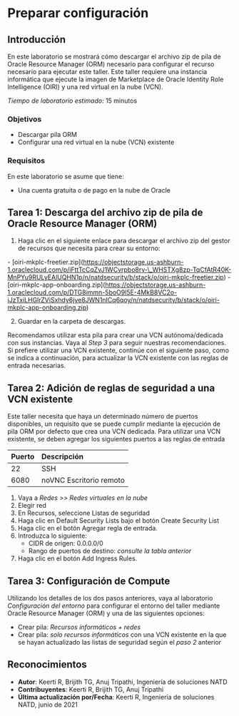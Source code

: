 # Preparar configuración

## Introducción

En este laboratorio se mostrará cómo descargar el archivo zip de pila de Oracle Resource Manager (ORM) necesario para configurar el recurso necesario para ejecutar este taller. Este taller requiere una instancia informática que ejecute la imagen de Marketplace de Oracle Identity Role Intelligence (OIRI) y una red virtual en la nube (VCN).

_Tiempo de laboratorio estimado:_ 15 minutos

### Objetivos

*   Descargar pila ORM
*   Configurar una red virtual en la nube (VCN) existente

### Requisitos

En este laboratorio se asume que tiene:

*   Una cuenta gratuita o de pago en la nube de Oracle

## Tarea 1: Descarga del archivo zip de pila de Oracle Resource Manager (ORM)

1.  Haga clic en el siguiente enlace para descargar el archivo zip del gestor de recursos que necesita para crear su entorno:

\- \[oiri-mkplc-freetier.zip\](https://objectstorage.us-ashburn-1.oraclecloud.com/p/iFttTcCqZvJ1WCvrpbo8rv-\_WHSTXg8zp-TqCfAtR40K-MnPYu9RULyEAlUQHN1p/n/natdsecurity/b/stack/o/oiri-mkplc-freetier.zip) \- \[oiri-mkplc-app-onboarding.zip\](https://objectstorage.us-ashburn-1.oraclecloud.com/p/DTG8immn-5boO9l5E-4MkB8VC2o-iJzTxiLHGlrZViSxhdy6jye8JWN1nICq6qoy/n/natdsecurity/b/stack/o/oiri-mkplc-app-onboarding.zip)

2.  Guardar en la carpeta de descargas.

Recomendamos utilizar esta pila para crear una VCN autónoma/dedicada con sus instancias. Vaya al _Step 3_ para seguir nuestras recomendaciones. Si prefiere utilizar una VCN existente, continúe con el siguiente paso, como se indica a continuación, para actualizar la VCN existente con las reglas de entrada necesarias.

## Tarea 2: Adición de reglas de seguridad a una VCN existente

Este taller necesita que haya un determinado número de puertos disponibles, un requisito que se puede cumplir mediante la ejecución de pila ORM por defecto que crea una VCN dedicada. Para utilizar una VCN existente, se deben agregar los siguientes puertos a las reglas de entrada

| Puerto | Descripción |
| :-- | :-- |
| 22 | SSH |
| 6080 | noVNC Escritorio remoto |

1.  Vaya a _Redes >> Redes virtuales en la nube_
2.  Elegir red
3.  En Recursos, seleccione Listas de seguridad
4.  Haga clic en Default Security Lists bajo el botón Create Security List
5.  Haga clic en el botón Agregar regla de entrada.
6.  Introduzca lo siguiente:
    *   CIDR de origen: 0.0.0.0/0
    *   Rango de puertos de destino: _consulte la tabla anterior_
7.  Haga clic en el botón Add Ingress Rules.

## Tarea 3: Configuración de Compute

Utilizando los detalles de los dos pasos anteriores, vaya al laboratorio _Configuración del entorno_ para configurar el entorno del taller mediante Oracle Resource Manager (ORM) y una de las siguientes opciones:

*   Crear pila: _Recursos informáticos + redes_
*   Crear pila: _solo recursos informáticos_ con una VCN existente en la que se hayan actualizado las listas de seguridad según el _paso 2_ anterior

## Reconocimientos

*   **Autor**: Keerti R, Brijith TG, Anuj Tripathi, Ingeniería de soluciones NATD
*   **Contribuyentes**: Keerti R, Brijith TG, Anuj Tripathi
*   **Última actualización por/Fecha**: Keerti R, Ingeniería de soluciones NATD, junio de 2021